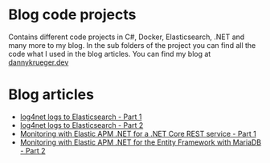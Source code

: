# Blog code projects
Contains different code projects in C#, Docker, Elasticsearch, .NET and many more to my blog. In the sub folders of the project you can find all the code what I used in the blog articles. You can find my blog at [dannykrueger.dev](https://dannykrueger.dev/)

# Blog articles
* [log4net logs to Elasticsearch - Part 1](https://dannykrueger.dev/log4net-logs-to-elasticsearch-part-1)
* [log4net logs to Elasticsearch - Part 2](https://dannykrueger.dev/log4net-logs-to-elasticsearch-part-2)
* [Monitoring with Elastic APM .NET for a .NET Core REST service - Part 1](https://dannykrueger.dev/monitoring-with-elastic-apm-net-for-a-net-core-rest-service-part-1)
* [Monitoring with Elastic APM .NET for the Entity Framework with MariaDB - Part 2](https://dannykrueger.dev/monitoring-with-elastic-apm-net-for-the-entity-framework-with-mariadb-part-2)
